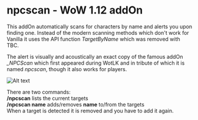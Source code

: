 # npcscan - WoW 1.12 addOn 

This addOn automatically scans for characters by name and alerts you upon finding one. Instead of the modern scanning methods which don't work for Vanilla it uses the API function *TargetByName* which was removed with TBC.

The alert is visually and acoustically an exact copy of the famous addOn *_NPCScan* which first appeared during WotLK and in tribute of which it is named *npcscan*, though it also works for players.

![Alt text](http://i.imgur.com/d7TLkZm.png)

There are two commands:<br/>
**/npcscan** lists the current targets<br/>
**/npcscan name** adds/removes **name** to/from the targets<br/>
When a target is detected it is removed and you have to add it again.
